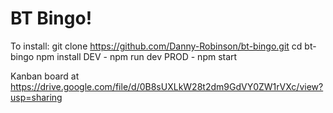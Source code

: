 # BT Bingo!

To install:
git clone https://github.com/Danny-Robinson/bt-bingo.git
cd bt-bingo
npm install
DEV -
npm run dev
PROD -
npm start

Kanban board at https://drive.google.com/file/d/0B8sUXLkW28t2dm9GdVY0ZW1rVXc/view?usp=sharing